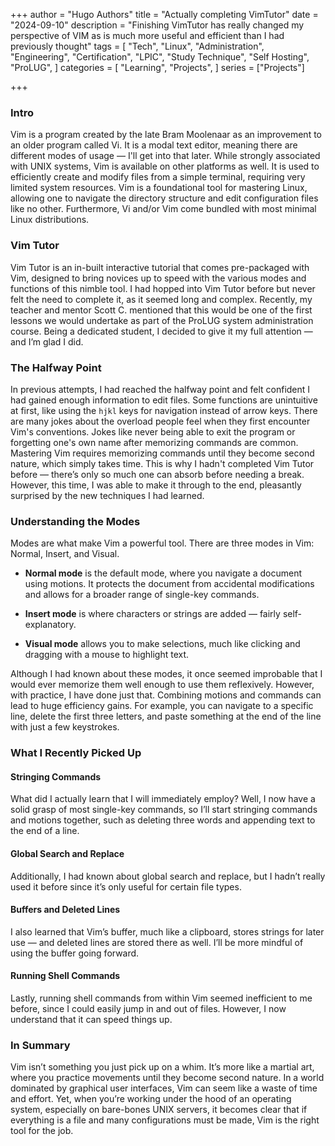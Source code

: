 +++
author = "Hugo Authors"
title = "Actually completing VimTutor"
date = "2024-09-10"
description = "Finishing VimTutor has really changed my perspective of VIM as is much more useful and efficient than I had previously thought"
tags = [
  "Tech", "Linux", "Administration", "Engineering", "Certification", "LPIC", "Study Technique", "Self Hosting", "ProLUG",
]
categories = [
    "Learning", "Projects",
]
series = ["Projects"]

+++

<!--more-->

### Intro

Vim is a program created by the late Bram Moolenaar as an improvement to an older program called Vi. It is a modal text editor, meaning there are different modes of usage — I'll get into that later. While strongly associated with UNIX systems, Vim is available on other platforms as well. It is used to efficiently create and modify files from a simple terminal, requiring very limited system resources. Vim is a foundational tool for mastering Linux, allowing one to navigate the directory structure and edit configuration files like no other. Furthermore, Vi and/or Vim come bundled with most minimal Linux distributions.

### Vim Tutor

Vim Tutor is an in-built interactive tutorial that comes pre-packaged with Vim, designed to bring novices up to speed with the various modes and functions of this nimble tool. I had hopped into Vim Tutor before but never felt the need to complete it, as it seemed long and complex. Recently, my teacher and mentor Scott C. mentioned that this would be one of the first lessons we would undertake as part of the ProLUG system administration course. Being a dedicated student, I decided to give it my full attention — and I’m glad I did.

### The Halfway Point

In previous attempts, I had reached the halfway point and felt confident I had gained enough information to edit files. Some functions are unintuitive at first, like using the `hjkl` keys for navigation instead of arrow keys. There are many jokes about the overload people feel when they first encounter Vim's conventions. Jokes like never being able to exit the program or forgetting one's own name after memorizing commands are common. Mastering Vim requires memorizing commands until they become second nature, which simply takes time. This is why I hadn't completed Vim Tutor before — there’s only so much one can absorb before needing a break. However, this time, I was able to make it through to the end, pleasantly surprised by the new techniques I had learned.

### Understanding the Modes

Modes are what make Vim a powerful tool. There are three modes in Vim: Normal, Insert, and Visual. 

- **Normal mode** is the default mode, where you navigate a document using motions. It protects the document from accidental modifications and allows for a broader range of single-key commands.
  
- **Insert mode** is where characters or strings are added — fairly self-explanatory.

- **Visual mode** allows you to make selections, much like clicking and dragging with a mouse to highlight text.

Although I had known about these modes, it once seemed improbable that I would ever memorize them well enough to use them reflexively. However, with practice, I have done just that. Combining motions and commands can lead to huge efficiency gains. For example, you can navigate to a specific line, delete the first three letters, and paste something at the end of the line with just a few keystrokes.

### What I Recently Picked Up

#### Stringing Commands

What did I actually learn that I will immediately employ? Well, I now have a solid grasp of most single-key commands, so I’ll start stringing commands and motions together, such as deleting three words and appending text to the end of a line. 

#### Global Search and Replace

Additionally, I had known about global search and replace, but I hadn’t really used it before since it’s only useful for certain file types. 

#### Buffers and Deleted Lines

I also learned that Vim’s buffer, much like a clipboard, stores strings for later use — and deleted lines are stored there as well. I’ll be more mindful of using the buffer going forward.

#### Running Shell Commands

Lastly, running shell commands from within Vim seemed inefficient to me before, since I could easily jump in and out of files. However, I now understand that it can speed things up.

### In Summary

Vim isn’t something you just pick up on a whim. It’s more like a martial art, where you practice movements until they become second nature. In a world dominated by graphical user interfaces, Vim can seem like a waste of time and effort. Yet, when you’re working under the hood of an operating system, especially on bare-bones UNIX servers, it becomes clear that if everything is a file and many configurations must be made, Vim is the right tool for the job.



